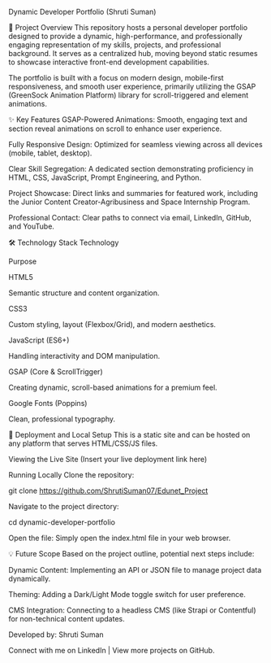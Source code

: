 Dynamic Developer Portfolio (Shruti Suman)

🌟 Project Overview
This repository hosts a personal developer portfolio designed to provide a dynamic, high-performance, and professionally engaging representation of my skills, projects, and professional background. It serves as a centralized hub, moving beyond static resumes to showcase interactive front-end development capabilities.

The portfolio is built with a focus on modern design, mobile-first responsiveness, and smooth user experience, primarily utilizing the GSAP (GreenSock Animation Platform) library for scroll-triggered and element animations.

✨ Key Features
GSAP-Powered Animations: Smooth, engaging text and section reveal animations on scroll to enhance user experience.

Fully Responsive Design: Optimized for seamless viewing across all devices (mobile, tablet, desktop).

Clear Skill Segregation: A dedicated section demonstrating proficiency in HTML, CSS, JavaScript, Prompt Engineering, and Python.

Project Showcase: Direct links and summaries for featured work, including the Junior Content Creator-Agribusiness and Space Internship Program.

Professional Contact: Clear paths to connect via email, LinkedIn, GitHub, and YouTube.

🛠️ Technology Stack
Technology

Purpose

HTML5

Semantic structure and content organization.

CSS3

Custom styling, layout (Flexbox/Grid), and modern aesthetics.

JavaScript (ES6+)

Handling interactivity and DOM manipulation.

GSAP (Core & ScrollTrigger)

Creating dynamic, scroll-based animations for a premium feel.

Google Fonts (Poppins)

Clean, professional typography.

🚀 Deployment and Local Setup
This is a static site and can be hosted on any platform that serves HTML/CSS/JS files.

Viewing the Live Site
(Insert your live deployment link here)

Running Locally
Clone the repository:

git clone https://github.com/ShrutiSuman07/Edunet_Project

Navigate to the project directory:

cd dynamic-developer-portfolio

Open the file:
Simply open the index.html file in your web browser.

💡 Future Scope
Based on the project outline, potential next steps include:

Dynamic Content: Implementing an API or JSON file to manage project data dynamically.

Theming: Adding a Dark/Light Mode toggle switch for user preference.

CMS Integration: Connecting to a headless CMS (like Strapi or Contentful) for non-technical content updates.

Developed by: Shruti Suman

Connect with me on LinkedIn | View more projects on GitHub.
